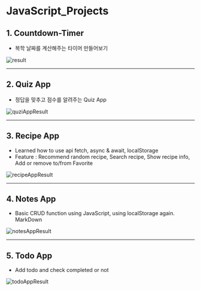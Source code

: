# JavaScript_Projects

## 1. Countdown-Timer

- 복학 날짜를 계산해주는 타이머 만들어보기


![result](https://user-images.githubusercontent.com/48887925/119262257-882e4180-bc15-11eb-84d2-b64be4a79323.PNG)

---

## 2. Quiz App

- 정답을 맞추고 점수를 알려주는 Quiz App

![quziAppResult](https://user-images.githubusercontent.com/48887925/119331830-c7669c00-bcc2-11eb-9952-862d4c7de1d1.PNG)

---

## 3. Recipe App

- Learned how to use api fetch, async & await, localStorage 
- Feature : Recommend random recipe, Search recipe, Show recipe info, Add or remove to/from Favorite

![recipeAppResult](https://user-images.githubusercontent.com/48887925/119504135-a7a8a400-bda6-11eb-9303-96ff292601e0.PNG)

--- 


## 4. Notes App

- Basic CRUD function using JavaScript, using localStorage again. MarkDown

![notesAppResult](https://user-images.githubusercontent.com/48887925/119669720-3c78d380-be73-11eb-9c59-3b32d7b1aea9.PNG)

---

## 5. Todo App

- Add todo and check completed or not

![todoAppResult](https://user-images.githubusercontent.com/48887925/119815070-1e1fe000-bf26-11eb-85cf-ea49ccded210.PNG)
